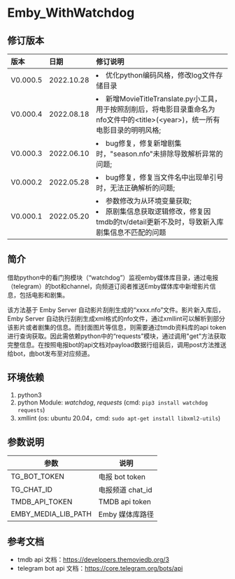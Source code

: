# Emby_WithWatchdog
## 修订版本
| 版本 | 日期 | 修订说明 |
| :----- | :----- | :----- |
| V0.000.5 | 2022.10.28 | <li>优化python编码风格，修改log文件存储目录 |
| V0.000.4 | 2022.08.18 | <li>新增MovieTitleTranslate.py小工具，用于按照刮削后，将电影目录重命名为nfo文件中的\<title\>(\<year\>)，统一所有电影目录的明明风格; |
| V0.000.3 | 2022.06.10 | <li>bug修复，修复新增剧集时，"season.nfo"未排除导致解析异常的问题; |
| V0.000.2 | 2022.05.28 | <li>bug修复，修复当文件名中出现单引号时，无法正确解析的问题; |
| V0.000.1 | 2022.05.20 | <li>参数修改为从环境变量获取;<li>原剧集信息获取逻辑修改，修复因tmdb的tv/detail更新不及时，导致新入库剧集信息不匹配的问题 |
## 简介
借助python中的看门狗模块（“watchdog”）监视emby媒体库目录，通过电报（telegram）的bot和channel，向频道订阅者推送Emby媒体库中新增影片信息，包括电影和剧集。

该方法基于 Emby Server 自动影片刮削生成的“xxxx.nfo”文件。影片新入库后，Emby Server 自动执行刮削生成xml格式的nfo文件，通过xmllint可以解析到部分该影片或者剧集的信息。而封面图片等信息，则需要通过tmdb资料库的api token进行查询获取。因此需依赖python中的“requests”模块，通过调用"get"方法获取完整信息。在按照电报bot的api文档对payload数据行组装后，调用post方法推送给bot，由bot发布至对应频道。

## 环境依赖
1. python3
2. python Module: *watchdog*, *requests* (cmd: `pip3 install watchdog requests`)
3. xmllint (os: ubuntu 20.04，cmd: `sudo apt-get install libxml2-utils`)

## 参数说明
| 参数 | 说明 |
| -- | -- |
| TG_BOT_TOKEN | 电报 bot token |
| TG_CHAT_ID | 电报频道 chat_id |
| TMDB_API_TOKEN | TMDB api token |
| EMBY_MEDIA_LIB_PATH| Emby 媒体库路径 |

## 参考文档
+ tmdb api 文档：https://developers.themoviedb.org/3
+ telegram bot api 文档：https://core.telegram.org/bots/api

